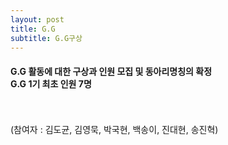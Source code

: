 ```yaml
---
layout: post
title: G.G
subtitle: G.G구상
---
```


<h4>G.G 활동에 대한 구상과 인원 모집 및 동아리명칭의 확정<br>
G.G 1기 최초 인원 7명</h4><br><br>
(참여자 : 김도균, 김영묵, 박국현, 백송이, 진대현, 송진혁)
